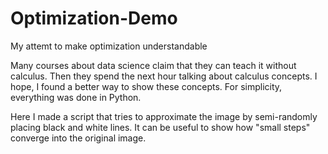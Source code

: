 # Optimization-Demo
My attemt to make optimization understandable

Many courses about data science claim that they can teach it without calculus. Then they spend the next hour talking about calculus concepts. I hope, I found a better way to show these concepts. For simplicity, everything was done in Python.

Here I made a script that tries to approximate the image by semi-randomly placing black and white lines. It can be useful to show how "small steps" converge into the original image. 
